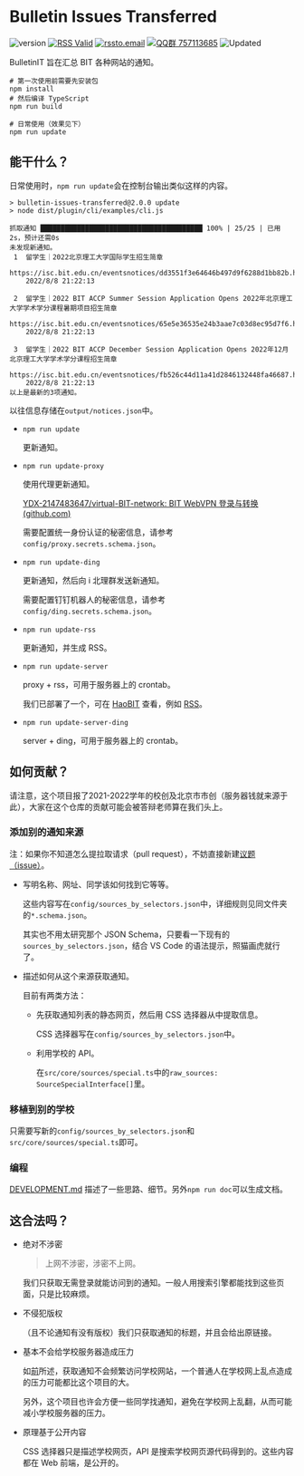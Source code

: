 # Bulletin Issues Transferred

![version](https://img.shields.io/github/package-json/v/YDX-2147483647/bulletin-issues-transferred)
[![RSS Valid](https://img.shields.io/badge/RSS-Valid-orange?logo=rss)](https://validator.w3.org/feed/check.cgi?url=https%3A%2F%2Fhaobit.top%2Fdev%2Ffeed.rss)
[![rssto.email](https://img.shields.io/badge/邮件-rssto.email-pink?logo=maildotru)](https://rssto.email?url=https://haobit.top/dev/feed.rss)
[![QQ群 757113685](https://img.shields.io/badge/QQ群-757113685-0852d6?logo=tencentqq)](https://jq.qq.com/?_wv=1027&k=j13nOAhr)
![Updated](https://img.shields.io/endpoint?url=https%3A%2F%2Fhaobit.top%2Fdev%2Fbadge)

BulletinIT 旨在汇总 BIT 各种网站的通知。

```shell
# 第一次使用前需要先安装包
npm install
# 然后编译 TypeScript
npm run build

# 日常使用（效果见下）
npm run update
```

## 能干什么？

日常使用时，`npm run update`会在控制台输出类似这样的内容。

```
> bulletin-issues-transferred@2.0.0 update
> node dist/plugin/cli/examples/cli.js

抓取通知 ████████████████████████████████████████ 100% | 25/25 | 已用2s，预计还需0s
未发现新通知。
 1  留学生｜2022北京理工大学国际学生招生简章
    https://isc.bit.edu.cn/eventsnotices/dd3551f3e64646b497d9f6288d1bb82b.htm
    2022/8/8 21:22:13

 2  留学生｜2022 BIT ACCP Summer Session Application Opens 2022年北京理工大学学术学分课程暑期项目招生简章
    https://isc.bit.edu.cn/eventsnotices/65e5e36535e24b3aae7c03d8ec95d7f6.htm
    2022/8/8 21:22:13

 3  留学生｜2022 BIT ACCP December Session Application Opens 2022年12月北京理工大学学术学分课程招生简章
    https://isc.bit.edu.cn/eventsnotices/fb526c44d11a41d2846132448fa46687.htm
    2022/8/8 21:22:13
以上是最新的3项通知。
```

以往信息存储在`output/notices.json`中。

- `npm run update`

  更新通知。

- `npm run update-proxy`

  使用代理更新通知。

  [YDX-2147483647/virtual-BIT-network: BIT WebVPN 登录与转换 (github.com)](https://github.com/YDX-2147483647/virtual-BIT-network)

  需要配置统一身份认证的秘密信息，请参考`config/proxy.secrets.schema.json`。

- `npm run update-ding`

  更新通知，然后向 i 北理群发送新通知。

  需要配置钉钉机器人的秘密信息，请参考`config/ding.secrets.schema.json`。

- `npm run update-rss`

  更新通知，并生成 RSS。

- `npm run update-server`

  proxy + rss，可用于服务器上的 crontab。

  我们已部署了一个，可在 [HaoBIT](https://haobit.top/dev/site/notice/) 查看，例如 [RSS](http://haobit.top/dev/feed.rss)。

- `npm run update-server-ding`

  server + ding，可用于服务器上的 crontab。

## 如何贡献？

请注意，这个项目报了2021-2022学年的校创及北京市市创（服务器钱就来源于此），大家在这个仓库的贡献可能会被答辩老师算在我们头上。

### 添加别的通知来源

注：如果你不知道怎么提拉取请求（pull request），不妨直接新建[议题（issue）](https://github.com/YDX-2147483647/bulletin-issues-transferred/issues/new/choose)。

-   写明名称、网址、同学该如何找到它等等。

    这些内容写在`config/sources_by_selectors.json`中，详细规则见同文件夹的`*.schema.json`。

    其实也不用太研究那个 JSON Schema，只要看一下现有的`sources_by_selectors.json`，结合 VS Code 的语法提示，照猫画虎就行了。

-   描述如何从这个来源获取通知。

    目前有两类方法：

    -   先获取通知列表的静态网页，然后用 CSS 选择器从中提取信息。

        CSS 选择器写在`config/sources_by_selectors.json`中。

    -   利用学校的 API。

        在`src/core/sources/special.ts`中的`raw_sources: SourceSpecialInterface[]`里。

### 移植到别的学校

只需要写新的`config/sources_by_selectors.json`和`src/core/sources/special.ts`即可。

### 编程

[DEVELOPMENT.md](./DEVELOPMENT.md) 描述了一些思路、细节。另外`npm run doc`可以生成文档。

## 这合法吗？

-   绝对不涉密

    > 上网不涉密，涉密不上网。

    我们只获取无需登录就能访问到的通知。一般人用搜索引擎都能找到这些页面，只是比较麻烦。

-   不侵犯版权

    （且不论通知有没有版权）我们只获取通知的标题，并且会给出原链接。

-   基本不会给学校服务器造成压力

    如[前](#添加别的通知来源)所述，获取通知不会频繁访问学校网站，一个普通人在学校网上乱点造成的压力可能都比这个项目的大。

    另外，这个项目也许会方便一些同学找通知，避免在学校网上乱翻，从而可能减小学校服务器的压力。

-   原理基于公开内容

    CSS 选择器只是描述学校网页，API 是搜索学校网页源代码得到的。这些内容都在 Web 前端，是公开的。
